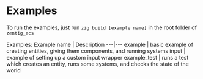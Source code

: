# Examples
To run the examples, just run `zig build [example name]` in the root folder of `zentig_ecs`

Examples:
Example name | Description
---|---
example | basic example of creating entities, giving them components, and running systems
input | example of setting up a custom input wrapper
example_test | runs a test which creates an entity, runs some systems, and checks the state of the world
